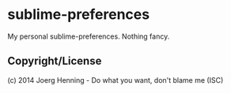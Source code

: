 sublime-preferences
===================

My personal sublime-preferences. Nothing fancy.

Copyright/License
-----------------
(c) 2014 Joerg Henning - Do what you want, don't blame me (ISC)
